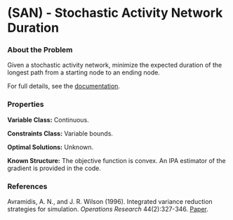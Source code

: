 # (SAN) - Stochastic Activity Network Duration

### About the Problem

Given a stochastic activity network, minimize the expected duration of the longest path from a starting node to an ending node.

For full details, see the [documentation](https://github.com/simopt-admin/simopt/tree/matlab/Problems/SAN/SAN_Duration.pdf).

### Properties

**Variable Class:** Continuous.

**Constraints Class:** Variable bounds.

**Optimal Solutions:** Unknown.

**Known Structure:** The objective function is convex. An IPA estimator of the gradient is provided in the code.

### References
Avramidis, A. N., and J. R. Wilson (1996). Integrated variance reduction strategies for simulation. *Operations Research* 44(2):327-346.
[Paper](https://pubsonline.informs.org/doi/10.1287/opre.44.2.327).


